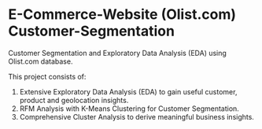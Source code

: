 # E-Commerce-Website (Olist.com) Customer-Segmentation
Customer Segmentation and Exploratory Data Analysis (EDA) using Olist.com database.

This project consists of:
1. Extensive Exploratory Data Analysis (EDA) to gain useful customer, product and geolocation insights.
2. RFM Analysis with K-Means Clustering for Customer Segmentation.
3. Comprehensive Cluster Analysis to derive meaningful business insights.
